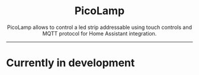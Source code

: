 <div align="center">



# PicoLamp
PicoLamp allows to control a led strip addressable using touch controls and MQTT protocol for Home Assistant integration.

----
<div align="left">

# Currently in development

